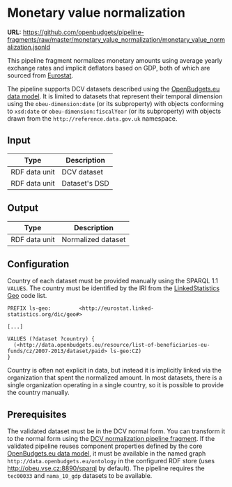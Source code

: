 # Monetary value normalization

**URL:** <https://github.com/openbudgets/pipeline-fragments/raw/master/monetary_value_normalization/monetary_value_normalization.jsonld>

This pipeline fragment normalizes monetary amounts using average yearly exchange rates and implicit deflators based on GDP, both of which are sourced from [Eurostat](http://eurostat.linked-statistics.org).

The pipeline supports DCV datasets described using the [OpenBudgets.eu data model](https://github.com/openbudgets/data-model). It is limited to datasets that represent their temporal dimension using the `obeu-dimension:date` (or its subproperty) with objects conforming to `xsd:date` or `obeu-dimension:fiscalYear` (or its subproperty) with objects drawn from the `http://reference.data.gov.uk` namespace. 

## Input

| Type          | Description                    |
| ------------- | ------------------------------ |
| RDF data unit | DCV dataset                    |
| RDF data unit | Dataset's DSD                  |

## Output

| Type            | Description        |
| --------------- | ------------------ |
| RDF data unit   | Normalized dataset | 

## Configuration

Country of each dataset must be provided manually using the SPARQL 1.1 `VALUES`. The country must be identified by the IRI from the [LinkedStatistics Geo](http://eurostat.linked-statistics.org/dic/geo) code list. 

```sparql
PREFIX ls-geo:         <http://eurostat.linked-statistics.org/dic/geo#>

[...]

VALUES (?dataset ?country) {
  (<http://data.openbudgets.eu/resource/list-of-beneficiaries-eu-funds/cz/2007-2013/dataset/paid> ls-geo:CZ)
}
```

Country is often not explicit in data, but instead it is implicitly linked via the organization that spent the normalized amount. In most datasets, there is a single organization operating in a single country, so it is possible to provide the country manually. 

## Prerequisites

The validated dataset must be in the DCV normal form. You can transform it to the normal form using the [DCV normalization pipeline fragment](https://github.com/openbudgets/pipeline-fragments/tree/master/dcv/dcv-normalization). If the validated pipeline reuses component properties defined by the core [OpenBudgets.eu data model](https://github.com/openbudgets/data-model), it must be available in the named graph `http://data.openbudgets.eu/ontology` in the configured RDF store (uses <http://obeu.vse.cz:8890/sparql> by default). The pipeline requires the `tec00033` and `nama_10_gdp` datasets to be available.
